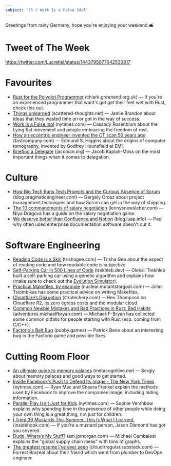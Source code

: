 ```yaml
---
subject: '25 / Work Is a False Idol'
---
```


Greetings from rainy Germany, hope you're enjoying your weekend 🛋

# Tweet of The Week
https://twitter.com/Lucretiel/status/1443795077642530817

# Favourites
* [Rust for the Polyglot Programmer](https://www.chiark.greenend.org.uk/~ianmdlvl/rust-polyglot/intro.html) (chiark.greenend.org.uk) — If you're an experienced programmer that want's got get their feet wet with Rust, check this out.
* [Things unlearned](https://scattered-thoughts.net/writing/things-unlearned/) (scattered-thoughts.net) — Jamie Brandon about ideas that they wasted time on or got in the way of success.
* [Work Is a False Idol](https://www.nytimes.com/2021/08/22/opinion/lying-flat-work-rest.html) (nytimes.com) — Cassady Rosenblum about the Lying flat movement and people embracing the freedom of rest.
* [How an eccentric engineer invented the CT scan 50 years ago](https://www.fastcompany.com/90682224/beatles-engineer-ct-scan-invention-50-anniversary) (fastcompany.com) — Edmund S. Higgins about the origins of computer tomography, invented by Godfrey Hounsfield at EMI.
* [Briefing a Delegate](https://jacobian.org/2021/sep/27/briefing-a-delegate/) (jacobian.org) — Jacob Kaplan-Moss on the most important things when it comes to delegation.

# Culture
* [How Big Tech Runs Tech Projects and the Curious Absence of Scrum](https://blog.pragmaticengineer.com/project-management-at-big-tech/) (blog.pragmaticengineer.com) — Gergely Orosz about project management techniques and how Scrum can get in the way of shipping.
* [The 10 commandments of salary negotiation](https://www.lennysnewsletter.com/p/negotiating-comp) (lennysnewsletter.com) — Niya Dragova has a guide on the salary negotiation game.
* [We deserve better than Confluence and Notion](https://blog.luap.info/we-deserve-better-than-confluence-and-notion.html) (blog.luap.info) — Paul why often used enterprise documentation software doesn't cut it.

# Software Engineering
* [Reading Code is a Skill](https://trishagee.com/2020/09/07/reading-code-is-a-skill/) (trishagee.com) — Trisha Gee about the aspect of reading code and how readable code is subjective.
* [Self-Parking Car in 500 Lines of Code](https://trekhleb.dev/blog/2021/self-parking-car-evolution/) (trekhleb.dev) — Oleksii Trekhleb built a self-parking car using a genetic algorithm and explains how (make sure to check out the [Evolution Simulator](https://trekhleb.dev/self-parking-car-evolution/)).
* [Practical Makefiles, by example](http://nuclear.mutantstargoat.com/articles/make/) (nuclear.mutantstargoat.com) — John Tsiombikas has some practical advice on writing Makefiles.
* [Cloudflare’s Disruption](https://stratechery.com/2021/cloudflares-disruption) (stratechery.com) — Ben Thompson on Cloudflare R2, its zero egress costs and the modular cloud.
* [Common Newbie Mistakes and Bad Practices in Rust: Bad Habits](https://adventures.michaelfbryan.com/posts/rust-best-practices/bad-habits) (adventures.michaelfbryan.com) — Michael-F-Bryan has collected some common pitfalls for people starting with Rust (esp. coming from C/C++).
* [Factorio's Belt Bug](http://pubby.games/factorio.html) (pubby.games) — Patrick Bene about an interesting bug in the Factorio game and possible fixes.

# Cutting Room Floor
* [An ultimate guide to memory palaces](https://metacognitive.me/memory-palace/) (metacognitive.me) — Sergiy about memory palaces and good ways to get started.
* [Inside Facebook’s Push to Defend Its Image - The New York Times](https://www.nytimes.com/2021/09/21/technology/zuckerberg-facebook-project-amplify.html) (nytimes.com) — Ryan Mac and Sheera Frenkel explain the methods used by Facebook to improve the companies image, including hiding information.
* [Parallel Play Isn't Just for Kids](https://www.nytimes.com/2021/09/24/well/live/parallel-play-for-adults.html) (nytimes.com) — Sophie Vershbow explains why spending time in the presence of other people while doing your own thing is a great thing, not just for children.
* [I Tried 30 Mustards This Summer. This Is What I Learned.](https://www.insidehook.com/article/food-and-drink/30-best-mustards-tried-summer) (insidehook.com) — If you're a mustard person, Jason Diamond has got you covered.
* [Dude, Where’s My Stuff?](https://am.jpmorgan.com/us/en/asset-management/institutional/insights/market-insights/eye-on-the-market/dude-where-is-my-stuff/) (am.jpmorgan.com) — Michael Cembalest explains the "global supply chain mess" with tons of graphs.
* [The greatest resume I've ever seen](https://cloudirregular.substack.com/p/the-greatest-resume-ive-ever-seen)  (cloudirregular.substack.com) — Forrest Brazeal about their friend which went from plumber to DevOps engineer.

